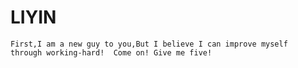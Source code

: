 LIYIN
=====

    First,I am a new guy to you,But I believe I can improve myself  through working-hard!  Come on! Give me five!
